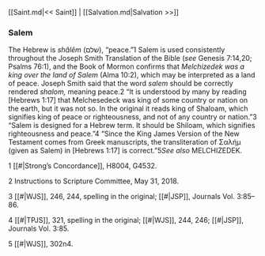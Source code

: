 [[Saint.md|<< Saint]]  |  [[Salvation.md|Salvation >>]]

### Salem
The Hebrew is *shâlêm* (שׁלם), “peace.”1 Salem is used consistently throughout the Joseph Smith Translation of the Bible (*see* Genesis 7:14,20; Psalms 76:1), and the Book of Mormon confirms that *Melchizedek was a king over the land of Salem* (Alma 10:2), which may be interpreted as a land of peace. Joseph Smith said that the word *salem* should be correctly rendered *shalom,* meaning peace.2 “It is understood by many by reading [Hebrews 1:17] that Melchesedeck was king of some country or nation on the earth, but it was not so. In the original it reads king of Shaloam, which signifies king of peace or righteousness, and not of any country or nation.”3 “Salem is designed for a Hebrew term. It should be Shiloam, which signifies righteousness and peace.”4 “Since the King James Version of the New Testament comes from Greek manuscripts, the transliteration of Σαλήμ (given as Salem) in [Hebrews 1:17] is correct.”5*See also* MELCHIZEDEK.



1
[[#|Strong’s Concordance]], H8004, G4532.


2 Instructions to Scripture Committee, May 31, 2018.


3
[[#|WJS]], 246, 244, spelling in the original; [[#|JSP]], Journals Vol. 3:85–86.


4
[[#|TPJS]], 321, spelling in the original; [[#|WJS]], 244, 246; [[#|JSP]], Journals Vol. 3:85.


5
[[#|WJS]], 302n4.